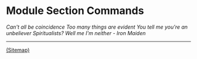 # Module Section Commands

_Can't all be coincidence_
_Too many things are evident_
_You tell me you're an unbeliever_
_Spiritualists? Well me I'm neither_
_- Iron Maiden_

---

[(Sitemap)](https://github.com/way-of-the-sunvox/Way-of-the-SunVox/blob/master/Sitemap.md)
